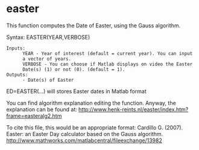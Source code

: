 # easter
This function computes the Date of Easter, using the Gauss algorithm.<br/>

Syntax: 	EASTER(YEAR,VERBOSE)
     
    Inputs:
          YEAR - Year of interest (default = current year). You can input
          a vector of years.
          VERBOSE - You can choose if Matlab displays on video the Easter
          Date(s) (1) or not (0). (default = 1).
    Outputs:
          - Date(s) of Easter

ED=EASTER(...) will stores Easter dates in Matlab format

You can find algorithm explanation editing the function. Anyway, the
explanation can be found at:
http://www.henk-reints.nl/easter/index.htm?frame=easteralg2.htm

To cite this file, this would be an appropriate format:
Cardillo G. (2007). Easter: an Easter Day calculator based on the Gauss
algorithm.  
http://www.mathworks.com/matlabcentral/fileexchange/13982
